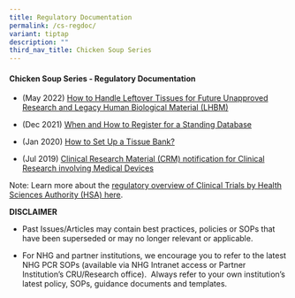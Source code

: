 ```yaml
---
title: Regulatory Documentation
permalink: /cs-regdoc/
variant: tiptap
description: ""
third_nav_title: Chicken Soup Series
---
```

<h4><strong>Chicken Soup Series - Regulatory Documentation</strong></h4>
<p></p>
<ul data-tight="true" class="tight">
<li>
<p>(May 2022) <a href="/files/Training Files 2CS/(11) Regulatory Docu/May_2022__How_to_Handle_Leftover_Tissues_for_Future_Unapproved_Research_and_Legacy_Human_Biological_Material__LHBM_.pdf" rel="noopener noreferrer nofollow" target="_blank">How to Handle Leftover Tissues for Future Unapproved Research and Legacy Human Biological Material (LHBM)</a>
</p>
</li>
<li>
<p>(Dec 2021) <a href="/files/Training Files 2CS/(11) Regulatory Docu/Dec_21__When_and_How_to_Register_for_a_Standing_Database.pdf" rel="noopener noreferrer nofollow" target="_blank">When and How to Register for a Standing Database</a>
</p>
</li>
<li>
<p>(Jan 2020) <a href="/files/Training Files 2CS/(11) Regulatory Docu/Jan_20__How_to_Set_Up_a_Tissue_Bank.pdf" rel="noopener noreferrer nofollow" target="_blank">How to Set Up a Tissue Bank?</a>
</p>
</li>
<li>
<p>(Jul 2019) <a href="/files/Training Files 2CS/(11) Regulatory Docu/Jul_19__Clinical_Research_Material__CRM__notification_for_Clinical_Research_involving_Medical_Devices.pdf" rel="noopener noreferrer nofollow" target="_blank">Clinical Research Material (CRM) notification for Clinical Research involving Medical Devices</a>
</p>
</li>
</ul>
<p></p>
<p>Note: Learn more about the <a href="https://www.hsa.gov.sg/clinical-trials/overview" rel="noopener nofollow" target="_blank">regulatory overview of Clinical Trials by Health Sciences Authority (HSA) here</a>.</p>
<p></p>
<p><strong>DISCLAIMER</strong>
</p>
<ul data-tight="true" class="tight">
<li>
<p>Past Issues/Articles may contain best practices, policies or SOPs that
have been superseded or may no longer relevant or applicable.</p>
</li>
<li>
<p>For NHG and partner institutions, we encourage you to refer to the latest
NHG PCR SOPs (available via NHG Intranet access or Partner Institution’s
CRU/Research office).&nbsp; Always refer to your own institution’s latest
policy, SOPs, guidance documents and templates.</p>
</li>
</ul>
<p></p>